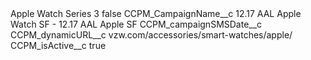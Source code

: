 <?xml version="1.0" encoding="UTF-8"?>
<CustomMetadata xmlns="http://soap.sforce.com/2006/04/metadata" xmlns:xsi="http://www.w3.org/2001/XMLSchema-instance" xmlns:xsd="http://www.w3.org/2001/XMLSchema">
    <label>Apple Watch Series 3</label>
    <protected>false</protected>
    <values>
        <field>CCPM_CampaignName__c</field>
        <value xsi:type="xsd:string">12.17 AAL Apple Watch SF - 12.17 AAL Apple SF</value>
    </values>
    <values>
        <field>CCPM_campaignSMSDate__c</field>
        <value xsi:nil="true"/>
    </values>
    <values>
        <field>CCPM_dynamicURL__c</field>
        <value xsi:type="xsd:string">vzw.com/accessories/smart-watches/apple/</value>
    </values>
    <values>
        <field>CCPM_isActive__c</field>
        <value xsi:type="xsd:boolean">true</value>
    </values>
</CustomMetadata>
